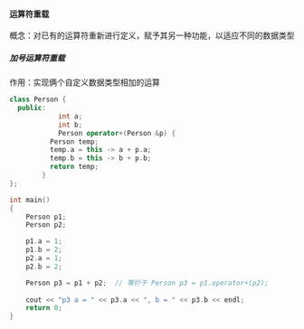 #### 运算符重载

概念：对已有的运算符重新进行定义，赋予其另一种功能，以适应不同的数据类型

##### 加号运算符重载

作用：实现俩个自定义数据类型相加的运算

```c++
class Person {
  public:
    		int a;
  			int b;
  			Person operator+(Person &p) {
          Person temp;
          temp.a = this -> a + p.a;
          temp.b = this -> b + p.b;
          return temp;
        }
};

int main()
{
    Person p1;
    Person p2;

    p1.a = 1;
    p1.b = 2;
    p2.a = 1;
    p2.b = 2;

    Person p3 = p1 + p2;  // 等价于 Person p3 = p1.operator+(p2);
  	
    cout << "p3 a = " << p3.a << ", b = " << p3.b << endl;
    return 0;
}
```



